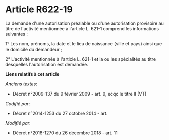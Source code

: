 # Article R622-19

La demande d'une autorisation préalable ou d'une autorisation provisoire au titre de l'activité mentionnée à l'article L.
621-1 comprend les informations suivantes :

1° Les nom, prénoms, la date et le lieu de naissance (ville et pays) ainsi que le domicile du demandeur ;

2° L'activité mentionnée à l'article L. 621-1 et la ou les spécialités au titre desquelles l'autorisation est demandée.

**Liens relatifs à cet article**

_Anciens textes_:

  - Décret n°2009-137 du 9 février 2009 - art. 9, ecqc le titre II (VT)

_Codifié par_:

  - Décret n°2014-1253 du 27 octobre 2014 - art.

_Modifié par_:

  - Décret n°2018-1270 du 26 décembre 2018 - art. 11
